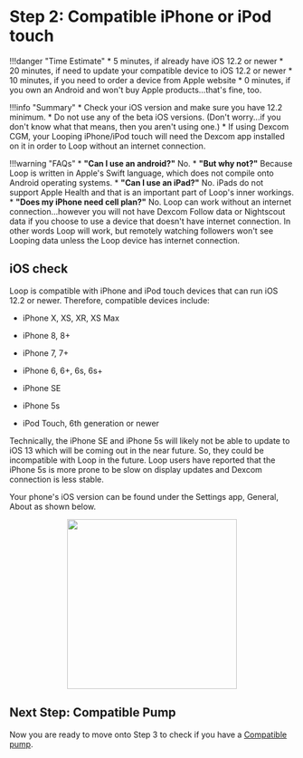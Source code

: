# Step 2: Compatible iPhone or iPod touch

!!!danger "Time Estimate"
    * 5 minutes, if already have iOS 12.2 or newer
    * 20 minutes, if need to update your compatible device to iOS 12.2 or newer
    * 10 minutes, if you need to order a device from Apple website
    * 0 minutes, if you own an Android and won't buy Apple products...that's fine, too.

!!!info "Summary"
    * Check your iOS version and make sure you have 12.2 minimum.
    * Do not use any of the beta iOS versions. (Don't worry...if you don't know what that means, then you aren't using one.)
    * If using Dexcom CGM, your Looping iPhone/iPod touch will need the Dexcom app installed on it in order to Loop without an internet connection.

!!!warning "FAQs"
    * **"Can I use an android?"** No.
    * **"But why not?"** Because Loop is written in Apple's Swift language, which does not compile onto Android operating systems.
    * **"Can I use an iPad?"** No. iPads do not support Apple Health and that is an important part of Loop's inner workings.
    * **"Does my iPhone need cell plan?"** No. Loop can work without an internet connection...however you will not have Dexcom Follow data or Nightscout data if you choose to use a device that doesn't have internet connection. In other words Loop will work, but remotely watching followers won't see Looping data unless the Loop device has internet connection.

## iOS check
Loop is compatible with iPhone and iPod touch devices that can run iOS 12.2 or newer. Therefore, compatible devices include:

* iPhone X, XS, XR, XS Max

* iPhone 8, 8+

* iPhone 7, 7+

* iPhone 6, 6+, 6s, 6s+

* iPhone SE

* iPhone 5s

* iPod Touch, 6th generation or newer

Technically, the iPhone SE and iPhone 5s will likely not be able to update to iOS 13 which will be coming out in the near future. So, they could be incompatible with Loop in the future. Loop users have reported that the iPhone 5s is more prone to be slow on display updates and Dexcom connection is less stable. 

Your phone's iOS version can be found under the Settings app, General, About as shown below.

<p align="center">
<img src="https://loopkit.github.io/loopdocs/build/img/ios.jpg" width="300">
</p>

## Next Step: Compatible Pump

Now you are ready to move onto Step 3 to check if you have a [Compatible pump](https://loopkit.github.io/loopdocs/build/step3/).
